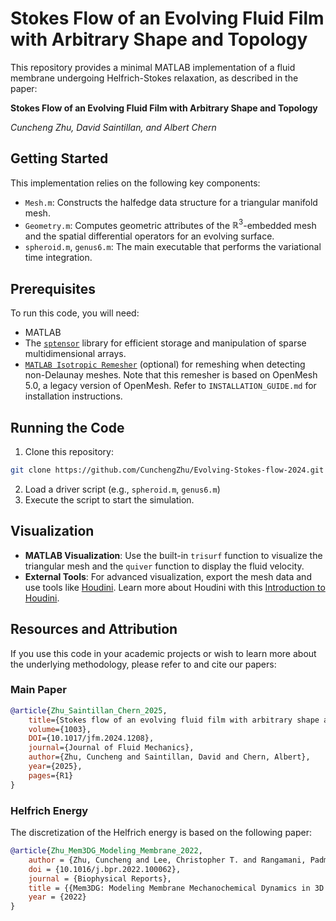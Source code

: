 # Stokes Flow of an Evolving Fluid Film with Arbitrary Shape and Topology
This repository provides a minimal MATLAB implementation of a fluid membrane undergoing Helfrich-Stokes relaxation, as described in the paper:

**Stokes Flow of an Evolving Fluid Film with Arbitrary Shape and Topology**

*Cuncheng Zhu, David Saintillan, and Albert Chern*

## Getting Started
This implementation relies on the following key components:
* `Mesh.m`: Constructs the halfedge data structure for a triangular manifold mesh.
* `Geometry.m`: Computes geometric attributes of the $\mathbb{R}^3$-embedded mesh and the spatial differential operators for an evolving surface.
* `spheroid.m`, `genus6.m`: The main executable that performs the variational time integration.

## Prerequisites
To run this code, you will need:
* MATLAB
* The [`sptensor`](https://www.tensortoolbox.org/sptensor_doc.html) library for efficient storage and manipulation of sparse multidimensional arrays.
* [`MATLAB Isotropic Remesher`](https://github.com/christopherhelf/isotropicremeshing?tab=readme-ov-file#matlab-isotropic-remesher) (optional) for remeshing when detecting non-Delaunay meshes. 
Note that this remesher is based on OpenMesh 5.0, a legacy version of OpenMesh.
Refer to `INSTALLATION_GUIDE.md` for installation instructions. 

## Running the Code
1. Clone this repository:
```Bash
git clone https://github.com/CunchengZhu/Evolving-Stokes-flow-2024.git
```
2. Load a driver script (e.g., `spheroid.m`, `genus6.m`)
3. Execute the script to start the simulation.

## Visualization
* **MATLAB Visualization**: Use the built-in `trisurf` function to visualize the triangular mesh and the `quiver` function to display the fluid velocity. 
* **External Tools**: For advanced visualization, export the mesh data and use tools like [Houdini](https://www.sidefx.com/download/). Learn more about Houdini with this [Introduction to Houdini](https://cseweb.ucsd.edu/~alchern/teaching/houdini/).

## Resources and Attribution
If you use this code in your academic projects or wish to learn more about the underlying methodology, please refer to and cite our papers:

### Main Paper
```bibtex
@article{Zhu_Saintillan_Chern_2025,
    title={Stokes flow of an evolving fluid film with arbitrary shape and topology},
    volume={1003},
    DOI={10.1017/jfm.2024.1208},
    journal={Journal of Fluid Mechanics},
    author={Zhu, Cuncheng and Saintillan, David and Chern, Albert},
    year={2025},
    pages={R1}
}
```

### Helfrich Energy
The discretization of the Helfrich energy is based on the following paper: 

```bibtex
@article{Zhu_Mem3DG_Modeling_Membrane_2022,
    author = {Zhu, Cuncheng and Lee, Christopher T. and Rangamani, Padmini},
    doi = {10.1016/j.bpr.2022.100062},
    journal = {Biophysical Reports},
    title = {{Mem3DG: Modeling Membrane Mechanochemical Dynamics in 3D using Discrete Differential Geometry}},
    year = {2022}
}
```
